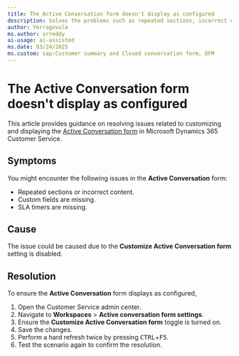 ```yaml
---
title: The Active Conversation form doesn't display as configured
description: Solves the problems such as repeated sections, incorrect content, missing custom fields, or missing SLA timers when the Active Conversation form isn't properly configured.
author: Yerragovula
ms.author: srreddy
ai-usage: ai-assisted
ms.date: 03/24/2025
ms.custom: sap:Customer summary and Closed conversation form, DFM
---
```

# The Active Conversation form doesn't display as configured

This article provides guidance on resolving issues related to customizing and displaying the [Active Conversation form](/dynamics365/customer-service/administer/add-customer-summary-settings) in Microsoft Dynamics 365 Customer Service.

## Symptoms

You might encounter the following issues in the **Active Conversation** form:

- Repeated sections or incorrect content.
- Custom fields are missing.
- SLA timers are missing.

## Cause

The issue could be caused due to the **Customize Active Conversation form** setting is disabled.

## Resolution

To ensure the **Active Conversation** form displays as configured,

1. Open the Customer Service admin center.
2. Navigate to **Workspaces** > **Active conversation form settings**.
3. Ensure the **Customize Active Conversation form** toggle is turned on.
4. Save the changes.
5. Perform a hard refresh twice by pressing <kbd>CTRL</kbd>+<kbd>F5</kbd>.
6. Test the scenario again to confirm the resolution.
